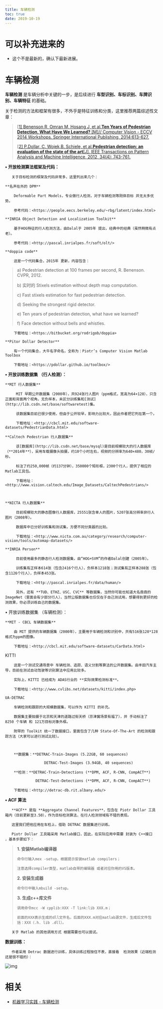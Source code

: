 ```yaml
---
title: 车辆检测
toc: true
date: 2019-10-19
---
```

# 可以补充进来的

- 这个不是最新的，确认下最新进展。


# 车辆检测


**车辆检测** 是车辆分析中关键的一步，是后续进行 **车型识别、车标识别、车牌识别、车辆特征** 的基础。

关于检测的方法和框架有很多，不外乎是特征训练和分类，这里推荐两篇综述性文章：

> [[1\] Benenson R, Omran M, Hosang J, et al.**Ten Years of Pedestrian Detection, What Have We Learned?** [M]// Computer Vision - ECCV 2014 Workshops. Springer International Publishing, 2014:613-627.](http://rodrigob.github.io/documents/2014_eccvw_ten_years_of_pedestrian_detection_with_supplementary_material.pdf)
>
> [[2\] P.Dollar, C. Wojek,B. Schiele, et al.**Pedestrian detection: an evaluation of the state of the art**[J]. IEEE Transactions on Pattern Analysis and Machine Intelligence, 2012, 34(4): 743-761.](http://vision.ucsd.edu/~pdollar/files/papers/DollarPAMI12peds.pdf)



**• 开放检测算法框架及代码：**

       关于目标检测的框架及代码非常多，这里列出来几个：

    **名声在外的 DPM**

        Deformable Part Models，专业做行人检测，对于车辆检测等刚体目标 并无太多优势。

        参考代码：<https://people.eecs.berkeley.edu/~rbg/latent/index.html>

    **INRIA Object Detection and Localization Toolkit**

        基于HOG特征的行人检测方法，由Dalal于 2005年 提出，经典中的经典（虽然稍微有点老）。

        参考代码：<http://pascal.inrialpes.fr/soft/olt/>

    **doppia code**

        这是一个代码集合，2015年 更新，内容包含：

> a) Pedestrian detection at 100 frames per second, R. Benenson. CVPR, 2012.
>
> b) 实时的 Stixels estimation without depth map computation.
>
> c) Fast stixels estimation for fast pedestrian detection.
>
> d) Seeking the strongest rigid detector.
>
> e) Ten years of pedestrian detection, what have we learned?
>
> f) Face detection without bells and whistles.

        下载地址：<https://bitbucket.org/rodrigob/doppia>

    **Pitor Dollar Detector**

        有一个代码集合，大牛名字命名，全称为：Piotr’s Computer Vision Matlab Toolbox

        下载地址：<https://pdollar.github.io/toolbox/>



**• 开放训练数据集 （行人检测）：**

    **MIT 行人数据集**

         MIT 早期公开数据集（2000年），共924张行人图片（ppm格式，宽高为64×128），只含正面和背面两个视角，无负样本，未区分训练集和[测试](http://lib.csdn.net/base/softwaretest)集。

         该数据集目前已很少使用，但由于公开较早，影响力比较大，因此作者把它列在第一个。

         下载地址：<http://cbcl.mit.edu/software-datasets/PedestrianData.html>

    **Caltech Pedestrian 行人数据集**

         该[数据库](http://lib.csdn.net/base/mysql)是目前规模较大的行人数据库（**2014年**），采用车载摄像头拍摄，约10个小时左右，视频的分辨率为640×480，30帧/秒。

         标注了约250,000帧（约137分钟），350000个矩形框，2300个行人，提供了相应的Matlab工具包。

         下载地址：<http://www.vision.caltech.edu/Image_Datasets/CaltechPedestrians/>



    **NICTA 行人数据集**

         目前规模较大的静态图像行人数据库，25551张含单人的图片，5207张高分辨率非行人图片（2008年）。

         数据库中已分好训练集和测试集，方便不同分类器的比较。

         下载地址：<http://www.nicta.com.au/category/research/computer-vision/tools/automap-datasets/>

    **INRIA Person**

         目前使用最多的静态行人检测数据集，由“HOG+SVM”的作者Dalal创建（2005年）。

         训练集有正样本614张（包含2416个行人），负样本1218张；测试集有正样本288张（包含1126个行人），负样本453张。

         下载地址：<http://pascal.inrialpes.fr/data/human/>

         另外，还有 **TUD、ETHZ、USC、CVC** 等数据集，当然你可能也知道大名鼎鼎的 ImageNet（里面会有少部分行人），当然公版数据集也仅仅在于自己测试用，想要得到更好的检测效果，你必须训练自己的数据集。



• 开放训练数据集 （车辆检测）：



    **MIT - CBCL 车辆数据集**

        由 MIT 提供的车辆数据集（2000年），主要用于车辆检测和识别中，共有516张128*128格式为ppm的图像。

        下载地址：<http://cbcl.mit.edu/software-datasets/CarData.html>



KITTI

        这是一个测试交通场景中 车辆检测、追踪、语义分割等算法的公开数据集。由丰田汽车主导，目前在测试自动驾驶等识别算法中应用比较多。

        实际上，KITTI 已经成为 ADAS行业的 **实际效果检测标准**。

        下载地址：<http://www.cvlibs.net/datasets/kitti/index.php>

    UA-DETRAC

        车辆检测和跟踪的大规模数据集，可以作为 KITTI 的补充。

        数据集主要拍摄于北京和天津的道路过街天桥（京津冀场景有福了），并 手动标注了 8250 个车辆 和 121万目标对象外框。

        附带的 Toolkit 统一了数据接口，里面包含了几种 State-Of-The-Art 的检测和跟踪方法（大家可以进行测试比较）。



        **数据集：**DETRAC-Train-Images (5.22GB, 60 sequences)

                      DETRAC-Test-Images (3.94GB, 40 sequences)

        **检测：**DETRAC-Train-Detections (**DPM, ACF, R-CNN, CompACT**)

                  DETRAC-Test-Detections (**DPM, ACF, R-CNN, CompACT**)

        下载地址：<http://detrac-db.rit.albany.edu/>



**• ACF 算法**

       **ACF** 是指 **Aggregate Channel Features**，包含在 Piotr Dollar 工具箱内（目前更新至3.50），作为目标检测算法，在行人检测领域有不错的表现。

       这里我们把他应用在车检上，借助 DETRAC 数据集进行训练。

       Piotr Dollar 工具箱采用 Matlab接口，因此，在实际应用中需要 封装为 C++接口 ，基本步骤如下：

> **1. 安装Matlab编译器**
>
>     命令行输入mex -setup，根据提示安装matlab compilers；
>
>     注意选择compiler类型，matlab自带的编辑器 或者对应你用的VS版本。
>
> **2. 安装生成器**
>
>     命令行中输入mbuild -setup。
>
> **3. 生成c++库文件**
>
>     调用命令mcc -W cpplib:XXX -T link:lib XXX.m；
>
>     前面的XXX表示生成的dll文件名，后面的XXX.m对应matlab源文件，生成后文件包括：XXX（.h. lib .dll）。

       关于 Matlab 的其他调用方式 根据需要也可以尝试。

**数据训练：**

       作者采用 Detrac 数据进行训练，具体训练过程按住不表，直接看  检测效果（近端检测还是很不错的）：

![img](https://img-blog.csdn.net/20170310170057636?watermark/2/text/aHR0cDovL2Jsb2cuY3Nkbi5uZXQvbGlub2x6aGFuZw==/font/5a6L5L2T/fontsize/400/fill/I0JBQkFCMA==/dissolve/70/gravity/Center)


# 相关

- [机器学习实践 - 车辆检测](https://blog.csdn.net/u014696921/article/details/69935802)
